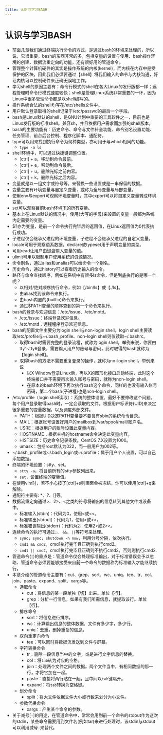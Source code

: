 ```yaml
---
title: 认识与学习BASH
---
```


# 认识与学习BASH

* 前面几章我们通过终端执行命令的方式，是通过bash的环境来处理的，所以说，它很重要。bash的东西非常的多，包括变量的设置与使用、bash操作环境的创建、数据流重定向的功能，还有很好用的管道命令。
* 管理整个计算机硬件的其实是操作系统的内核(kernel)，而内核在内存中是受保护的区块，因此我们必须要通过【shell】将我们输入的命令与内核沟通，好让内核可以控制硬件来正确无误地工作。
* 学习shell的原因主要有：命令行模式的shell在各大Linux的发行版都一样；远程管理时命令行模式速度较快；shell是管理Linux系统非常重要的一环，因为Linux中很多管理命令都是以shell编写的。
* 操作系统合法的shell均写在/etc/shells文件中。
* 用户默认登录取得的shell记录于/etc/passwd的最后一个字段。
* bash是Linux默认的shell，是GNU计划中重要的工具软件之一，目前也是Linux发行版的标准shell。兼容sh，并且依据用户需求而加强的shell版本。
* bash的主要功能有：历史命令、命令与文件补全功能、命令别名设置功能、任务管理、前台后台控制、程序化脚本、通配符。
* type可以用来找到执行命令为何种类型，亦可用于与which相同的功能。
  * `type -a ls`
* shell环境中，可以通过快捷键调整位置。
  * [ctrl] + a，移动到命令最前。
  * [ctrl] + e，移动到命令最后。
  * [ctrl] + u，删除光标之前内容。
  * [ctrl] + k，删除光标之后内容。
* 变量就是以一组文字或符号等，来替换一些设置或是一串保留的数据。
* 变量主要有环境变量与自定义变量，或称为全局变量与局部变量。
* 使用env与export可观察环境变量时，其中export可以将自定义变量转成环境变量。
* set可以观察目前bash环境下的所有变量。
* 基本上在Linux默认的情况中，使用{大写的字母}来设置的变量一般都为系统内定需要的变量。
* $?亦为变量，是前一个命令执行完毕后的返回值，在Linux返回值为0代表执行成功。
* 子进程仅会继承父进程的环境变量，子进程不会继承父进程的自定义变量。
* locale可用于观察语系数据，declare或typeset用于声明变量的类型。
* 可用read让用户由键盘输入变量的值。
* ulimit可用以限制用户使用系统的资源情况。
* 命令别名，通过alias和unalias可以给命令一个别名。
* 历史命令，通过history可以查看历史输入的命令。
* 路径与命令查找顺序，例如在系统中有很多ls命令，但是到底执行的是哪一个呢？
  * 以相对/绝对顺序执行命令，例如【/bin/ls】或【./ls】。
  * 由alias找到该命令来执行。
  * 由bash内置的(builtin)命令来执行。
  * 通过$PATH变量的顺序查到的第一个命令来执行。
* bash的登录与欢迎信息：/etc/issue、/etc/motd。
  * /etc/issue：终端登录欢迎信息。
  * /etc/motd：远程程序登录欢迎信息。
* bash的配置文件主要分为login shell与non-login shell，login shell主要读取/etc/profile与~/.bash_profile、non-login shell则仅读取~/.bashrc。
  * 取得bash时需要完整的登录流程，就称为login shell。举例来说，你要由tty1~tty6登录，需要输入用户的账号与密码，此时取得的bash就称为【login shell】。
  * 取得bash的方法不需要重复登录的操作，就称为no-login shell。举例来说
    * 以X Window登录Linux后，再以X的图形化接口启动终端，此时这个终端接口并不需要再次输入账号与密码，就称为non-login shell。
    * 在原本的bash环境下再次执行bash这个命令，同样的也没有输入帐号密码，第二个bash(子进程)也是non-login shell。
* /etc/profile（login shell读取）：系统的整体设置，最好不要修改这个问题。每个用户登录取得bash时，一定会读取的文件。根据用户标识符(UID)来决定很多重要的变量数据，以及调度外部文件。
  * PATH：根据UID决定PATH变量要不要含有sbin的系统命令目录。
  * MAIL：根据账号设置好用户的mailbox到/var/spool/mail/账户名。
  * USRE：根据用户的账号设置此变量内容。
  * HOSTNAME：根据主机的hostname命令决定此变量内容。
  * HISTSIZE：历史命令记录条数，CentOS 7.X设置为1000。
  * umask：包括root默认为022，而一般用户为002等。
* ~/.bash_profile或~/.bash_login或~/.profile：属于用户个人设置，可以自己添加数据。
* 终端的环境设置：stty、set。
  * `stty -a`，将目前所有的stty参数列出来。
  * `set`，设置终端的变量值。
* 在使用vim时，若不小心按了[ctrl]+s则画面会被冻结，你可以使用[ctrl]+q来解除。
* 通配符主要有: *、?、[]等。
* 数据流重定向通过>、2>、<之类的符号将输出的信息转到其他文件或设备中。
  * 标准输入(stdin)：代码为0，使用<或<<。
  * 标准输出(stdout)：代码为1，使用>或>>。
  * 标准错误输出(stderr)：代码为2，使用2>或2>>。
* 连续命令的执行可通过`;`、 `&&`、`||`等符号来处理。
  * `sync; sync; shutdown -h now`，利用分号分隔，依次执行。
  * `cmd1 && cmd2`，cmd1执行完毕且正确则执行cmd2。
  * `cmd1 || cmd2`，cmd1执行完毕且正确则不执行cmd2，否则则执行cmd2.
* 管道命令(`|`)的重点是：管道命令仅会处理标准输出，对于标准错误会予以忽略、管道命令必须要能够接受来自**前一个**命令的数据称为标准输入才能继续执行。
* 本章介绍的管道命令主要有：cut、grep、sort、wc、uniq、tee、tr、col、join、paste、expand、split、xargs等。
  * 选取命令
    * cut：将信息的某一段单独【切】出来。单位【行】。
    * grep：分析一行信息，如果有我们所需信息，就提取该行。单位【行】。
  * 排序命令
    * sort：将信息进行排序。
    * wc：计算输出信息的整体数据，文件有多少字，多少行。
    * uniq：去重，删掉重复的信息。
  * 双向重定向命令
    * tee：可以同时将数据流发送到文件与屏幕。
  * 字符转换命令
    * tr：删除一段信息当中的文字，或是进行文字信息的替换。
    * col：将`tab`转为对应的空格。
    * join：处理两个文件之间的数据。两个文件当中，有相同数据的那一行，才将它加在一起。
    * paste：直接将两行贴在一起，且中间以`tab`键隔开。
    * expand：将`tab`转换为空格键。
  * 划分命令
    * split：将大文件依据文件大小或行数来划分为小文件。
  * 参数代换命令
    * xargs：产生某个命令的参数。
* 关于减号[`-`]的用途，在管道命令中，常常会用到前一个命令的stdout作为这次的stdin，某些命令需要用到文件名(例如tar)来进行处理时，该stdin与stdout可以利用减号`-`来替代。
